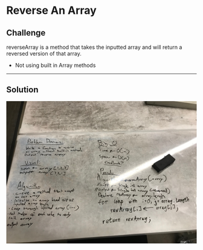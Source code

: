 # Reverse An Array

## Challenge
reverseArray is a method that takes the inputted array and will return a reversed version of that array.
* Not using built in Array methods
***
## Solution
![ArrayReverse whiteboard image](../../assets/array-reverse-whiteboard01.JPG)
